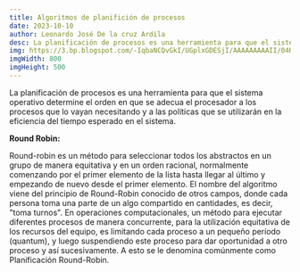 ```yaml
---
title: Algoritmos de planifición de procesos
date: 2023-10-10
author: Leonardo José De la cruz Ardila
desc: La planificación de procesos es una herramienta para que el sistema operativo determine el orden en que se adecua el procesador a los procesos...
img: https://3.bp.blogspot.com/-IqbaNCQvGkI/UGplxGDESjI/AAAAAAAAAII/04KZSaDyq7Q/s1600/planificador_imagen.jpg
imgWidth: 800
imgHeight: 500
---
```


La planificación de procesos es una herramienta para que el sistema operativo determine el orden en que se adecua el procesador a los procesos que lo vayan necesitando y a las políticas que se utilizarán en la eficiencia del tiempo esperado en el sistema. 

**Round Robin:**

Round-robin es un método para seleccionar todos los abstractos en un grupo de manera equitativa y en un orden racional, normalmente comenzando por el primer elemento de la lista hasta llegar al último y empezando de nuevo desde el primer elemento. El nombre del algoritmo viene del principio de Round-Robin conocido de otros campos, donde cada persona toma una parte de un algo compartido en cantidades, es decir, "toma turnos". En operaciones computacionales, un método para ejecutar diferentes procesos de manera concurrente, para la utilización equitativa de los recursos del equipo, es limitando cada proceso a un pequeño período (quantum), y luego suspendiendo este proceso para dar oportunidad a otro proceso y así sucesivamente. A esto se le denomina comúnmente como Planificación Round-Robin.

